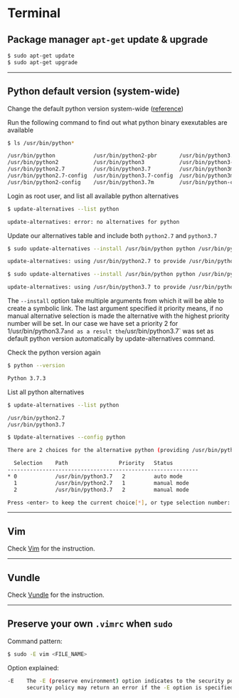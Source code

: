 # Terminal

## Package manager `apt-get` update & upgrade

```bash
$ sudo apt-get update
$ sudo apt-get upgrade
```

---

## Python default version (system-wide)

Change the default python version system-wide ([reference](https://linuxconfig.org/how-to-change-from-default-to-alternative-python-version-on-debian-linux))


Run the following command to find out what python binary exexutables are available

```bash
$ ls /usr/bin/python*

/usr/bin/python            /usr/bin/python2-pbr       /usr/bin/python3.7m-config
/usr/bin/python2           /usr/bin/python3           /usr/bin/python3-config
/usr/bin/python2.7         /usr/bin/python3.7         /usr/bin/python3m
/usr/bin/python2.7-config  /usr/bin/python3.7-config  /usr/bin/python3m-config
/usr/bin/python2-config    /usr/bin/python3.7m        /usr/bin/python-config
```


Login as root user, and list all available python alternatives

```bash
$ update-alternatives --list python

update-alternatives: error: no alternatives for python
```

Update our alternatives table and include both `python2.7` and `python3.7`

```bash
$ sudo update-alternatives --install /usr/bin/python python /usr/bin/python2.7 1

update-alternatives: using /usr/bin/python2.7 to provide /usr/bin/python (python) in auto mode

$ sudo update-alternatives --install /usr/bin/python python /usr/bin/python3.7 2

update-alternatives: using /usr/bin/python3.7 to provide /usr/bin/python (python) in auto mode
````

The `--install` option take multiple arguments from which it will be able to create a symbolic link. The last argument specified it priority means, if no manual alternative selection is made the alternative with the highest priority number will be set. In our case we have set a priority 2 for 1/usr/bin/python3.7` and as a result the `/usr/bin/python3.7` was set as default python version automatically by update-alternatives command. 


Check the python version again

```bash
$ python --version

Python 3.7.3
```

List all python alternatives

```bash
$ update-alternatives --list python

/usr/bin/python2.7
/usr/bin/python3.7
```


```bash
$ Update-alternatives --config python

There are 2 choices for the alternative python (providing /usr/bin/python).

  Selection    Path                Priority   Status
------------------------------------------------------------
* 0            /usr/bin/python3.7   2         auto mode
  1            /usr/bin/python2.7   1         manual mode
  2            /usr/bin/python3.7   2         manual mode

Press <enter> to keep the current choice[*], or type selection number: 
```

---

## Vim

Check [Vim](https://duke-leeth.github.io/env-setup/#/macbook/terminal?id=vim) for the instruction.

---

## Vundle

Check [Vundle](https://duke-leeth.github.io/env-setup/#/macbook/terminal?id=vundle) for the instruction.

---

## Preserve your own `.vimrc` when `sudo`

Command pattern:

```bash
$ sudo -E vim <FILE_NAME>
```

Option explained:

```bash
-E    The -E (preserve environment) option indicates to the security policy that the user wishes to preserve their existing environment variables.  The
      security policy may return an error if the -E option is specified and the user does not have permission to preserve the environment.
```
